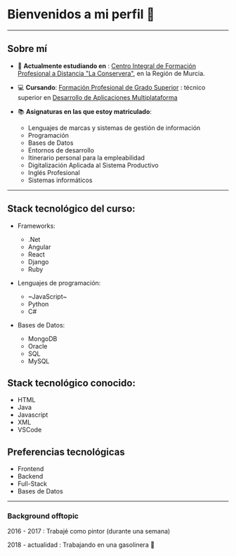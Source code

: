 # **Bienvenidos a mi perfil** :wave:

---

## **Sobre mí**

* :school: **Actualmente estudiando en** : [Centro Integral de Formación Profesional a Distancia "La
Conservera"](https://sites.google.com/view/fplaconservera), en la Región de Murcia.


* :computer: **Cursando**: [Formación Profesional de Grado Superior](https://www.llegarasalto.com) : técnico superior en [Desarrollo de Aplicaciones Multiplataforma](https://llegarasalto.com/guiafp/ciclos/IFC-322.html)


* :books: **Asignaturas en las que estoy matriculado**:

   * Lenguajes de marcas y sistemas de gestión de información
   * Programación
   * Bases de Datos
   * Entornos de desarrollo
   * Itinerario personal para la empleabilidad
   * Digitalización Aplicada al Sistema Productivo
   * Inglés Profesional
   * Sistemas informáticos

---

## Stack tecnológico del curso:

  * Frameworks:
   
    * .Net
    * Angular
    * React
    * Django
    * Ruby

  * Lenguajes de programación:
   
    * ~JavaScript~
    * Python
    * C#

  * Bases de Datos:
   
    * MongoDB
    * Oracle
    * SQL
    * MySQL
   
## Stack tecnológico conocido:

 * HTML
 * Java
 * Javascript
 * XML
 * VSCode
 

## Preferencias tecnológicas

  * Frontend
  * Backend
  * Full-Stack
  * Bases de Datos
  
   
 ---

### Background offtopic

  2016 - 2017 : Trabajé como pintor (durante una semana)
  
  2018 - actualidad  : Trabajando en una gasolinera :car:

